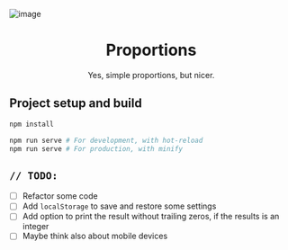 ![image](https://user-images.githubusercontent.com/12699772/112671248-3d38bd80-8e62-11eb-93a7-e5a3a35603e5.png)

<h1 align="center">Proportions</h1>
<p align="center">Yes, simple proportions, but nicer.</p>

## Project setup and build

```sh
npm install

npm run serve # For development, with hot-reload
npm run serve # For production, with minify
```

## `// TODO:`

- [ ] Refactor some code
- [ ] Add `localStorage` to save and restore some settings
- [ ] Add option to print the result without trailing zeros, if the results is an integer
- [ ] Maybe think also about mobile devices
